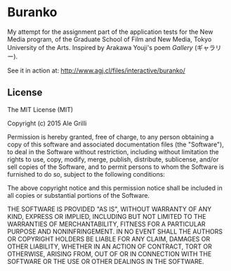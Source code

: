 
Buranko
=======

My attempt for the assignment part of the application tests for the New Media program, of the Graduate School of Film and New Media, Tokyo University of the Arts. Inspired by Arakawa Youji's poem _Gallery_ (ギャラリー).

See it in action at: http://www.agj.cl/files/interactive/buranko/


## License

The MIT License (MIT)

Copyright (c) 2015 Ale Grilli

Permission is hereby granted, free of charge, to any person obtaining a copy
of this software and associated documentation files (the "Software"), to deal
in the Software without restriction, including without limitation the rights
to use, copy, modify, merge, publish, distribute, sublicense, and/or sell
copies of the Software, and to permit persons to whom the Software is
furnished to do so, subject to the following conditions:

The above copyright notice and this permission notice shall be included in
all copies or substantial portions of the Software.

THE SOFTWARE IS PROVIDED "AS IS", WITHOUT WARRANTY OF ANY KIND, EXPRESS OR
IMPLIED, INCLUDING BUT NOT LIMITED TO THE WARRANTIES OF MERCHANTABILITY,
FITNESS FOR A PARTICULAR PURPOSE AND NONINFRINGEMENT. IN NO EVENT SHALL THE
AUTHORS OR COPYRIGHT HOLDERS BE LIABLE FOR ANY CLAIM, DAMAGES OR OTHER
LIABILITY, WHETHER IN AN ACTION OF CONTRACT, TORT OR OTHERWISE, ARISING FROM,
OUT OF OR IN CONNECTION WITH THE SOFTWARE OR THE USE OR OTHER DEALINGS IN
THE SOFTWARE.
